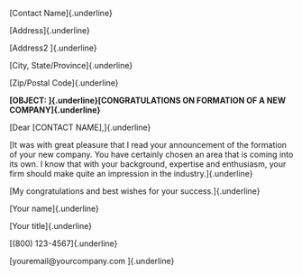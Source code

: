 [Contact Name]{.underline}

[Address]{.underline}

[Address2 ]{.underline}

[City, State/Province]{.underline}

[Zip/Postal Code]{.underline}

**[OBJECT: ]{.underline}[CONGRATULATIONS ON FORMATION OF A NEW
COMPANY]{.underline}**

[Dear \[CONTACT NAME\],]{.underline}

[It was with great pleasure that I read your announcement of the
formation of your new company. You have certainly chosen an area that is
coming into its own. I know that with your background, expertise and
enthusiasm, your firm should make quite an impression in the
industry.]{.underline}

[My congratulations and best wishes for your success.]{.underline}

[Your name]{.underline}

[Your title]{.underline}

[(800) 123-4567]{.underline}

[youremail\@yourcompany.com ]{.underline}
